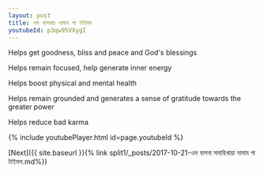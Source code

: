 ```yaml
---
layout: post
title: ওম যাগনায় নামায গা টাইমস
youtubeId: p3qw95VXygI
---
```

 
 
Helps get goodness, bliss and peace and God's blessings
 
Helps remain focused, help generate inner energy 
 
Helps boost physical and mental health 
 
Helps remain grounded and generates a sense of gratitude towards the greater power 
 
Helps reduce bad karma
 
 
 
 


{% include youtubePlayer.html id=page.youtubeId %}
 
[Next]({{ site.baseurl }}{% link  split1/_posts/2017-10-21-ওম যাগনা সমাহিথায়া নামায গা টাইমস.md%})
 
